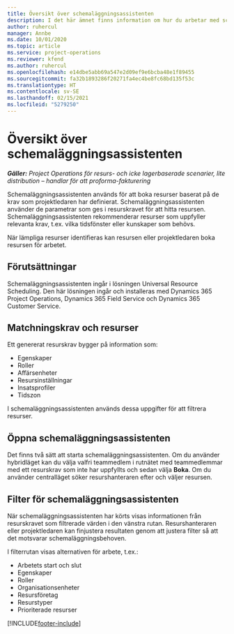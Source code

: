 ```yaml
---
title: Översikt över schemaläggningsassistenten
description: I det här ämnet finns information om hur du arbetar med schemaläggningsassistenten för att boka resurser.
author: ruhercul
manager: Annbe
ms.date: 10/01/2020
ms.topic: article
ms.service: project-operations
ms.reviewer: kfend
ms.author: ruhercul
ms.openlocfilehash: e14dbe5abb69a547e2d09ef9e6bcba48e1f89455
ms.sourcegitcommit: fa32b1893286f20271fa4ec4be8fc68bd135f53c
ms.translationtype: HT
ms.contentlocale: sv-SE
ms.lasthandoff: 02/15/2021
ms.locfileid: "5279250"
---
```

# <a name="schedule-assistant-overview"></a>Översikt över schemaläggningsassistenten

_**Gäller:** Project Operations för resurs- och icke lagerbaserade scenarier, lite distribution – handlar för att proforma-fakturering_

Schemaläggningsassistenten används för att boka resurser baserat på de krav som projektledaren har definierat. Schemaläggningsassistenten använder de parametrar som ges i resurskravet för att hitta resursen. Schemaläggningsassistenten rekommenderar resurser som uppfyller relevanta krav, t.ex. vilka tidsfönster eller kunskaper som behövs.

När lämpliga resurser identifieras kan resursen eller projektledaren boka resursen för arbetet.

## <a name="prerequisites"></a>Förutsättningar

Schemaläggningsassistenten ingår i lösningen Universal Resource Scheduling. Den här lösningen ingår och installeras med Dynamics 365 Project Operations, Dynamics 365 Field Service och Dynamics 365 Customer Service.

## <a name="matching-requirements-and-resources"></a>Matchningskrav och resurser

Ett genererat resurskrav bygger på information som:

-   Egenskaper
-   Roller
-   Affärsenheter
-   Resursinställningar
-   Insatsprofiler
-   Tidszon

I schemaläggningsassistenten används dessa uppgifter för att filtrera resurser.

## <a name="launch-the-schedule-assistant"></a>Öppna schemaläggningsassistenten

Det finns två sätt att starta schemaläggningsassistenten. Om du använder hybridläget kan du välja valfri teammedlem i rutnätet med teammedlemmar med ett resurskrav som inte har uppfyllts och sedan välja **Boka**. Om du använder centralläget söker resurshanteraren efter och väljer resursen.

## <a name="schedule-assistant-filters"></a>Filter för schemaläggningsassistenten

När schemaläggningsassistenten har körts visas informationen från resurskravet som filtrerade värden i den vänstra rutan. Resurshanteraren eller projektledaren kan finjustera resultaten genom att justera filter så att det motsvarar schemaläggningsbehoven.

I filterrutan visas alternativen för arbete, t.ex.:

-   Arbetets start och slut
-   Egenskaper
-   Roller
-   Organisationsenheter
-   Resursföretag
-   Resurstyper
-   Prioriterade resurser


[!INCLUDE[footer-include](../includes/footer-banner.md)]